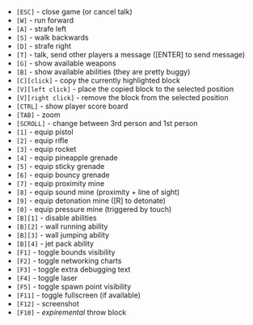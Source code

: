 - `[ESC]` - close game (or cancel talk)
- `[W]` - run forward
- `[A]` - strafe left
- `[S]` - walk backwards
- `[D]` - strafe right
- `[T]` - talk, send other players a message ([ENTER] to send message)
- `[G]` - show available weapons
- `[B]` - show available abilities (they are pretty buggy)
- `[C][click]` - copy the currently highlighted block
- `[V][left click]` - place the copied block to the selected position
- `[V][right click]` - remove the block from the selected position
- `[CTRL]` - show player score board
- `[TAB]` - zoom
- `[SCROLL]` - change between 3rd person and 1st person
- `[1]` - equip pistol
- `[2]` - equip rifle
- `[3]` - equip rocket
- `[4]` - equip pineapple grenade
- `[5]` - equip sticky grenade
- `[6]` - equip bouncy grenade
- `[7]` - equip proximity mine
- `[8]` - equip sound mine (proximity + line of sight)
- `[9]` - equip detonation mine ([R] to detonate)
- `[0]` - equip pressure mine (triggered by touch)
- `[B][1]` - disable abilities
- `[B][2]` - wall running ability
- `[B][3]` - wall jumping ability
- `[B][4]` - jet pack ability
- `[F1]` - toggle bounds visibility
- `[F2]` - toggle networking charts
- `[F3]` - toggle extra debugging text
- `[F4]` - toggle laser
- `[F5]` - toggle spawn point visibility
- `[F11]` - toggle fullscreen (if available)
- `[F12]` - screenshot
- `[F10]` - *expiremental* throw block
